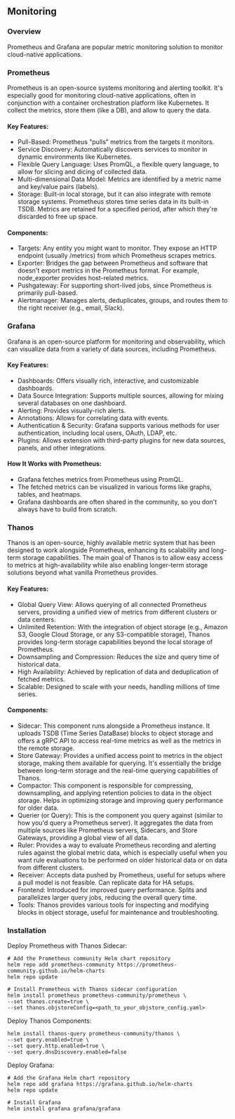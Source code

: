 ## Monitoring

### Overview
Prometheus and Grafana are popular metric monitoring solution to monitor cloud-native applications.

### Prometheus
Prometheus is an open-source systems monitoring and alerting toolkit. It's especially good for monitoring cloud-native applications, often in conjunction with a container orchestration platform like Kubernetes. It collect the metrics, store them (like a DB), and allow to query the data.

#### Key Features:
- Pull-Based: Prometheus "pulls" metrics from the targets it monitors.
- Service Discovery: Automatically discovers services to monitor in dynamic environments like Kubernetes.
- Flexible Query Language: Uses PromQL, a flexible query language, to allow for slicing and dicing of collected data.
- Multi-dimensional Data Model: Metrics are identified by a metric name and key/value pairs (labels).
- Storage: Built-in local storage, but it can also integrate with remote storage systems. Prometheus stores time series data in its built-in TSDB. Metrics are retained for a specified period, after which they're discarded to free up space.

#### Components:
- Targets: Any entity you might want to monitor. They expose an HTTP endpoint (usually /metrics) from which Prometheus scrapes metrics.
- Exporter: Bridges the gap between Prometheus and software that doesn't export metrics in the Prometheus format. For example, node_exporter provides host-related metrics.
- Pushgateway: For supporting short-lived jobs, since Prometheus is primarily pull-based.
- Alertmanager: Manages alerts, deduplicates, groups, and routes them to the right receiver (e.g., email, Slack).

### Grafana
Grafana is an open-source platform for monitoring and observability, which can visualize data from a variety of data sources, including Prometheus.

#### Key Features:
- Dashboards: Offers visually rich, interactive, and customizable dashboards.
- Data Source Integration: Supports multiple sources, allowing for mixing several databases on one dashboard.
- Alerting: Provides visually-rich alerts.
- Annotations: Allows for correlating data with events.
- Authentication & Security: Grafana supports various methods for user authentication, including local users, OAuth, LDAP, etc.
- Plugins: Allows extension with third-party plugins for new data sources, panels, and other integrations.

#### How It Works with Prometheus:
- Grafana fetches metrics from Prometheus using PromQL.
- The fetched metrics can be visualized in various forms like graphs, tables, and heatmaps.
- Grafana dashboards are often shared in the community, so you don't always have to build from scratch.

### Thanos
Thanos is an open-source, highly available metric system that has been designed to work alongside Prometheus, enhancing its scalability and long-term storage capabilities. The main goal of Thanos is to allow easy access to metrics at high-availability while also enabling longer-term storage solutions beyond what vanilla Prometheus provides.

#### Key Features:
- Global Query View: Allows querying of all connected Prometheus servers, providing a unified view of metrics from different clusters or data centers.
- Unlimited Retention: With the integration of object storage (e.g., Amazon S3, Google Cloud Storage, or any S3-compatible storage), Thanos provides long-term storage capabilities beyond the local storage of Prometheus.
- Downsampling and Compression: Reduces the size and query time of historical data.
- High Availability: Achieved by replication of data and deduplication of fetched metrics.
- Scalable: Designed to scale with your needs, handling millions of time series.

#### Components:
- Sidecar: This component runs alongside a Prometheus instance. It uploads TSDB (Time Series DataBase) blocks to object storage and offers a gRPC API to access real-time metrics as well as the metrics in the remote storage.
- Store Gateway: Provides a unified access point to metrics in the object storage, making them available for querying. It's essentially the bridge between long-term storage and the real-time querying capabilities of Thanos.
- Compactor: This component is responsible for compressing, downsampling, and applying retention policies to data in the object storage. Helps in optimizing storage and improving query performance for older data.
- Querier (or Query): This is the component you query against (similar to how you'd query a Prometheus server). It aggregates the data from multiple sources like Prometheus servers, Sidecars, and Store Gateways, providing a global view of all data.
- Ruler: Provides a way to evaluate Prometheus recording and alerting rules against the global metric data, which is especially useful when you want rule evaluations to be performed on older historical data or on data from different clusters.
- Receiver: Accepts data pushed by Prometheus, useful for setups where a pull model is not feasible. Can replicate data for HA setups.
- Frontend: Introduced for improved query performance. Splits and parallelizes larger query jobs, reducing the overall query time.
- Tools: Thanos provides various tools for inspecting and modifying blocks in object storage, useful for maintenance and troubleshooting.

### Installation
Deploy Prometheus with Thanos Sidecar:
```
# Add the Prometheus community Helm chart repository
helm repo add prometheus-community https://prometheus-community.github.io/helm-charts
helm repo update

# Install Prometheus with Thanos sidecar configuration
helm install prometheus prometheus-community/prometheus \
--set thanos.create=true \
--set thanos.objstoreConfig=<path_to_your_objstore_config.yaml>
```
Deploy Thanos Components:
```
helm install thanos-query prometheus-community/thanos \
--set query.enabled=true \
--set query.http.enabled=true \
--set query.dnsDiscovery.enabled=false
```
Deploy Grafana:
```
# Add the Grafana Helm chart repository
helm repo add grafana https://grafana.github.io/helm-charts
helm repo update

# Install Grafana
helm install grafana grafana/grafana
```
